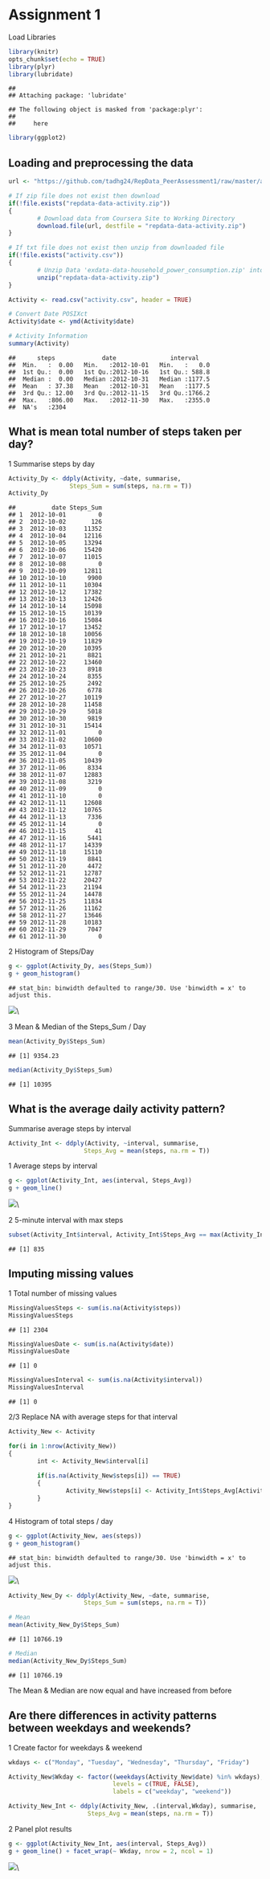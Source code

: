 # Assignment 1
Load Libraries


```r
library(knitr)
opts_chunk$set(echo = TRUE)
library(plyr)
library(lubridate)
```

```
## 
## Attaching package: 'lubridate'
```

```
## The following object is masked from 'package:plyr':
## 
##     here
```

```r
library(ggplot2)
```

## Loading and preprocessing the data



```r
url <- "https://github.com/tadhg24/RepData_PeerAssessment1/raw/master/activity.zip"

# If zip file does not exist then download
if(!file.exists("repdata-data-activity.zip"))
{
        # Download data from Coursera Site to Working Directory
        download.file(url, destfile = "repdata-data-activity.zip")      
}

# If txt file does not exist then unzip from downloaded file
if(!file.exists("activity.csv"))
{
        # Unzip Data 'exdata-data-household_power_consumption.zip' into working directory
        unzip("repdata-data-activity.zip")      
}

Activity <- read.csv("activity.csv", header = TRUE)

# Convert Date POSIXct
Activity$date <- ymd(Activity$date)

# Activity Information
summary(Activity)
```

```
##      steps             date               interval     
##  Min.   :  0.00   Min.   :2012-10-01   Min.   :   0.0  
##  1st Qu.:  0.00   1st Qu.:2012-10-16   1st Qu.: 588.8  
##  Median :  0.00   Median :2012-10-31   Median :1177.5  
##  Mean   : 37.38   Mean   :2012-10-31   Mean   :1177.5  
##  3rd Qu.: 12.00   3rd Qu.:2012-11-15   3rd Qu.:1766.2  
##  Max.   :806.00   Max.   :2012-11-30   Max.   :2355.0  
##  NA's   :2304
```


## What is mean total number of steps taken per day?

1 Summarise steps by day

```r
Activity_Dy <- ddply(Activity, ~date, summarise,
                 Steps_Sum = sum(steps, na.rm = T))
Activity_Dy
```

```
##          date Steps_Sum
## 1  2012-10-01         0
## 2  2012-10-02       126
## 3  2012-10-03     11352
## 4  2012-10-04     12116
## 5  2012-10-05     13294
## 6  2012-10-06     15420
## 7  2012-10-07     11015
## 8  2012-10-08         0
## 9  2012-10-09     12811
## 10 2012-10-10      9900
## 11 2012-10-11     10304
## 12 2012-10-12     17382
## 13 2012-10-13     12426
## 14 2012-10-14     15098
## 15 2012-10-15     10139
## 16 2012-10-16     15084
## 17 2012-10-17     13452
## 18 2012-10-18     10056
## 19 2012-10-19     11829
## 20 2012-10-20     10395
## 21 2012-10-21      8821
## 22 2012-10-22     13460
## 23 2012-10-23      8918
## 24 2012-10-24      8355
## 25 2012-10-25      2492
## 26 2012-10-26      6778
## 27 2012-10-27     10119
## 28 2012-10-28     11458
## 29 2012-10-29      5018
## 30 2012-10-30      9819
## 31 2012-10-31     15414
## 32 2012-11-01         0
## 33 2012-11-02     10600
## 34 2012-11-03     10571
## 35 2012-11-04         0
## 36 2012-11-05     10439
## 37 2012-11-06      8334
## 38 2012-11-07     12883
## 39 2012-11-08      3219
## 40 2012-11-09         0
## 41 2012-11-10         0
## 42 2012-11-11     12608
## 43 2012-11-12     10765
## 44 2012-11-13      7336
## 45 2012-11-14         0
## 46 2012-11-15        41
## 47 2012-11-16      5441
## 48 2012-11-17     14339
## 49 2012-11-18     15110
## 50 2012-11-19      8841
## 51 2012-11-20      4472
## 52 2012-11-21     12787
## 53 2012-11-22     20427
## 54 2012-11-23     21194
## 55 2012-11-24     14478
## 56 2012-11-25     11834
## 57 2012-11-26     11162
## 58 2012-11-27     13646
## 59 2012-11-28     10183
## 60 2012-11-29      7047
## 61 2012-11-30         0
```

2 Histogram of Steps/Day

```r
g <- ggplot(Activity_Dy, aes(Steps_Sum))
g + geom_histogram()
```

```
## stat_bin: binwidth defaulted to range/30. Use 'binwidth = x' to adjust this.
```

![](PA1_template_files/figure-html/unnamed-chunk-4-1.png)\

3 Mean & Median of the Steps_Sum / Day

```r
mean(Activity_Dy$Steps_Sum)
```

```
## [1] 9354.23
```

```r
median(Activity_Dy$Steps_Sum)
```

```
## [1] 10395
```


## What is the average daily activity pattern?

Summarise average steps by interval

```r
Activity_Int <- ddply(Activity, ~interval, summarise,
                     Steps_Avg = mean(steps, na.rm = T))
```

1 Average steps by interval

```r
g <- ggplot(Activity_Int, aes(interval, Steps_Avg))
g + geom_line()
```

![](PA1_template_files/figure-html/unnamed-chunk-7-1.png)\

2 5-minute interval with max steps

```r
subset(Activity_Int$interval, Activity_Int$Steps_Avg == max(Activity_Int$Steps_Avg, na.rm = T))
```

```
## [1] 835
```


## Imputing missing values


1 Total number of missing values

```r
MissingValuesSteps <- sum(is.na(Activity$steps))
MissingValuesSteps
```

```
## [1] 2304
```

```r
MissingValuesDate <- sum(is.na(Activity$date))
MissingValuesDate
```

```
## [1] 0
```

```r
MissingValuesInterval <- sum(is.na(Activity$interval))
MissingValuesInterval
```

```
## [1] 0
```

2/3 Replace NA with average steps for that interval

```r
Activity_New <- Activity

for(i in 1:nrow(Activity_New))
{
        int <- Activity_New$interval[i]
        
        if(is.na(Activity_New$steps[i]) == TRUE)
        {
                Activity_New$steps[i] <- Activity_Int$Steps_Avg[Activity_Int$interval == int]
        }
}
```

4 Histogram of total steps / day

```r
g <- ggplot(Activity_New, aes(steps))
g + geom_histogram()
```

```
## stat_bin: binwidth defaulted to range/30. Use 'binwidth = x' to adjust this.
```

![](PA1_template_files/figure-html/unnamed-chunk-11-1.png)\

```r
Activity_New_Dy <- ddply(Activity_New, ~date, summarise,
                     Steps_Sum = sum(steps, na.rm = T))

# Mean
mean(Activity_New_Dy$Steps_Sum)
```

```
## [1] 10766.19
```

```r
# Median
median(Activity_New_Dy$Steps_Sum)
```

```
## [1] 10766.19
```

The Mean & Median are now equal and have increased from before


## Are there differences in activity patterns between weekdays and weekends?

1 Create factor for weekdays & weekend

```r
wkdays <- c("Monday", "Tuesday", "Wednesday", "Thursday", "Friday")

Activity_New$Wkday <- factor((weekdays(Activity_New$date) %in% wkdays),
                             levels = c(TRUE, FALSE),
                             labels = c("weekday", "weekend"))

Activity_New_Int <- ddply(Activity_New, .(interval,Wkday), summarise,
                      Steps_Avg = mean(steps, na.rm = T))
```

2 Panel plot results

```r
g <- ggplot(Activity_New_Int, aes(interval, Steps_Avg))
g + geom_line() + facet_wrap(~ Wkday, nrow = 2, ncol = 1)
```

![](PA1_template_files/figure-html/unnamed-chunk-14-1.png)\
